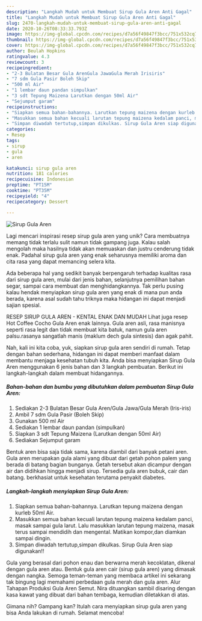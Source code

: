 ```yaml
---
description: "Langkah Mudah untuk Membuat Sirup Gula Aren Anti Gagal"
title: "Langkah Mudah untuk Membuat Sirup Gula Aren Anti Gagal"
slug: 2470-langkah-mudah-untuk-membuat-sirup-gula-aren-anti-gagal
date: 2020-10-26T08:33:33.793Z
image: https://img-global.cpcdn.com/recipes/d7a56f49847f3bcc/751x532cq70/sirup-gula-aren-foto-resep-utama.jpg
thumbnail: https://img-global.cpcdn.com/recipes/d7a56f49847f3bcc/751x532cq70/sirup-gula-aren-foto-resep-utama.jpg
cover: https://img-global.cpcdn.com/recipes/d7a56f49847f3bcc/751x532cq70/sirup-gula-aren-foto-resep-utama.jpg
author: Beulah Hopkins
ratingvalue: 4.3
reviewcount: 3
recipeingredient:
- "2-3 Bulatan Besar Gula ArenGula JawaGula Merah Irisiris"
- "7 sdm Gula Pasir Boleh Skip"
- "500 ml Air"
- "1 lembar daun pandan simpulkan"
- "3 sdt Tepung Maizena Larutkan dengan 50ml Air"
- "Sejumput garam"
recipeinstructions:
- "Siapkan semua bahan-bahannya. Larutkan tepung maizena dengan kurleb 50ml Air."
- "Masukkan semua bahan kecuali larutan tepung maizena kedalam panci, masak sampai gula larut. Lalu masukkan larutan tepung maizena, masak terus sampai mendidih dan mengental. Matikan kompor,dan diamkan sampai dingin."
- "Simpan diwadah tertutup,simpan dikulkas. Sirup Gula Aren siap digunakan!!"
categories:
- Resep
tags:
- sirup
- gula
- aren

katakunci: sirup gula aren 
nutrition: 181 calories
recipecuisine: Indonesian
preptime: "PT15M"
cooktime: "PT35M"
recipeyield: "4"
recipecategory: Dessert

---
```



![Sirup Gula Aren](https://img-global.cpcdn.com/recipes/d7a56f49847f3bcc/751x532cq70/sirup-gula-aren-foto-resep-utama.jpg)

Lagi mencari inspirasi resep sirup gula aren yang unik? Cara membuatnya memang tidak terlalu sulit namun tidak gampang juga. Kalau salah mengolah maka hasilnya tidak akan memuaskan dan justru cenderung tidak enak. Padahal sirup gula aren yang enak seharusnya memiliki aroma dan cita rasa yang dapat memancing selera kita.

Ada beberapa hal yang sedikit banyak berpengaruh terhadap kualitas rasa dari sirup gula aren, mulai dari jenis bahan, selanjutnya pemilihan bahan segar, sampai cara membuat dan menghidangkannya. Tak perlu pusing kalau hendak menyiapkan sirup gula aren yang enak di mana pun anda berada, karena asal sudah tahu triknya maka hidangan ini dapat menjadi sajian spesial.

RESEP SIRUP GULA AREN - KENTAL ENAK DAN MUDAH Lihat juga resep Hot Coffee Cocho Gula Aren enak lainnya. Gula aren asli, rasa manisnya seperti rasa legit dan tidak membuat kita batuk, namun gula aren palsu.rasanya sangatlah manis (maklum dech gula sintesis) dan agak pahit.


Nah, kali ini kita coba, yuk, siapkan sirup gula aren sendiri di rumah. Tetap dengan bahan sederhana, hidangan ini dapat memberi manfaat dalam membantu menjaga kesehatan tubuh kita. Anda bisa menyiapkan Sirup Gula Aren menggunakan 6 jenis bahan dan 3 langkah pembuatan. Berikut ini langkah-langkah dalam membuat hidangannya.

<!--inarticleads1-->

##### Bahan-bahan dan bumbu yang dibutuhkan dalam pembuatan Sirup Gula Aren:

1. Sediakan 2-3 Bulatan Besar Gula Aren/Gula Jawa/Gula Merah (Iris-iris)
1. Ambil 7 sdm Gula Pasir (Boleh Skip)
1. Gunakan 500 ml Air
1. Sediakan 1 lembar daun pandan (simpulkan)
1. Siapkan 3 sdt Tepung Maizena (Larutkan dengan 50ml Air)
1. Sediakan Sejumput garam


Bentuk aren bisa saja tidak sama, karena diambil dari banyak petani aren. Gula aren merupakan gula alami yang dibuat dari getah pohon palem yang berada di batang bagian bunganya. Getah tersebut akan dicampur dengan air dan didihkan hingga menjadi sirup. Tersedia gula aren bubuk, cair dan batang. berkhasiat untuk kesehatan terutama penyakit diabetes. 

<!--inarticleads2-->

##### Langkah-langkah menyiapkan Sirup Gula Aren:

1. Siapkan semua bahan-bahannya. Larutkan tepung maizena dengan kurleb 50ml Air.
1. Masukkan semua bahan kecuali larutan tepung maizena kedalam panci, masak sampai gula larut. Lalu masukkan larutan tepung maizena, masak terus sampai mendidih dan mengental. Matikan kompor,dan diamkan sampai dingin.
1. Simpan diwadah tertutup,simpan dikulkas. Sirup Gula Aren siap digunakan!!


Gula yang berasal dari pohon enau dan berwarna merah kecoklatan, dikenal dengan gula aren atau. Bentuk gula aren cair (sirup gula aren) yang dimasak dengan nangka. Semoga teman-teman yang membaca artikel ini sekarang tak bingung lagi memahami perbedaan gula merah dan gula aren. Alur Tahapan Produksi Gula Aren Semut. Nira dituangkan sambil disaring dengan kasa kawat yang dibuat dari bahan tembaga, kemudian diletakkan di atas. 

Gimana nih? Gampang kan? Itulah cara menyiapkan sirup gula aren yang bisa Anda lakukan di rumah. Selamat mencoba!
